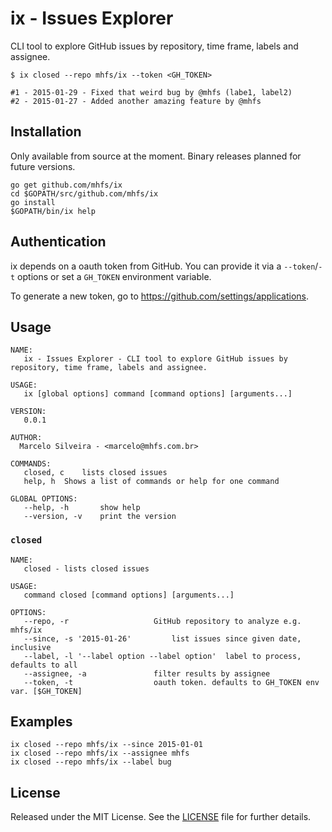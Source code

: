 # ix - Issues Explorer

CLI tool to explore GitHub issues by repository, time frame, labels and assignee.

```
$ ix closed --repo mhfs/ix --token <GH_TOKEN>

#1 - 2015-01-29 - Fixed that weird bug by @mhfs (labe1, label2)
#2 - 2015-01-27 - Added another amazing feature by @mhfs
```

## Installation

Only available from source at the moment. Binary releases planned for future versions.

```
go get github.com/mhfs/ix
cd $GOPATH/src/github.com/mhfs/ix
go install
$GOPATH/bin/ix help
```

## Authentication

ix depends on a oauth token from GitHub. You can provide it via a `--token`/`-t` options or set a
`GH_TOKEN` environment variable.

To generate a new token, go to https://github.com/settings/applications.

## Usage

```
NAME:
   ix - Issues Explorer - CLI tool to explore GitHub issues by repository, time frame, labels and assignee.

USAGE:
   ix [global options] command [command options] [arguments...]

VERSION:
   0.0.1

AUTHOR:
  Marcelo Silveira - <marcelo@mhfs.com.br>

COMMANDS:
   closed, c	lists closed issues
   help, h	Shows a list of commands or help for one command

GLOBAL OPTIONS:
   --help, -h		show help
   --version, -v	print the version
```

### `closed`

```
NAME:
   closed - lists closed issues

USAGE:
   command closed [command options] [arguments...]

OPTIONS:
   --repo, -r 					GitHub repository to analyze e.g. mhfs/ix
   --since, -s '2015-01-26'			list issues since given date, inclusive
   --label, -l '--label option --label option'	label to process, defaults to all
   --assignee, -a 				filter results by assignee
   --token, -t 					oauth token. defaults to GH_TOKEN env var. [$GH_TOKEN]
```

## Examples

```
ix closed --repo mhfs/ix --since 2015-01-01
ix closed --repo mhfs/ix --assignee mhfs
ix closed --repo mhfs/ix --label bug
```

## License

Released under the MIT License. See the [LICENSE][license] file for further details.

[license]: https://github.com/mhfs/ix/blob/master/LICENSE
